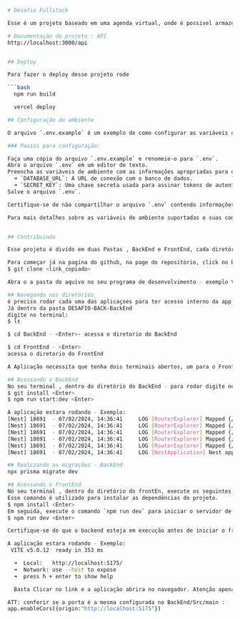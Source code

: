 ```bash
# Desafio Fullstack

Esse é um projeto baseado em uma agenda virtual, onde é possivel armazenar contatos, atravez de um usuario criado.

# Documentação do projeto : API 
http://localhost:3000/api


## Deploy

Para fazer o deploy desse projeto rode

```bash
  npm run build

  vercel deploy
```
```bash
## Configuração do ambiente

O arquivo `.env.example` é um exemplo de como configurar as variáveis de ambiente necessárias para o funcionamento do projeto. Antes de iniciar o projeto, é necessário criar um arquivo `.env` com base neste exemplo e preencher as informações relevantes.

### Passos para configuração:

Faça uma cópia do arquivo `.env.example` e renomeie-o para `.env`.
Abra o arquivo `.env` em um editor de texto.
Preencha as variáveis de ambiente com as informações apropriadas para o seu ambiente de desenvolvimento. As variáveis comuns incluem:
  ➜ `DATABASE_URL`: A URL de conexão com o banco de dados.
  ➜ `SECRET_KEY`: Uma chave secreta usada para assinar tokens de autenticação, etc.
Salve o arquivo `.env`.

Certifique-se de não compartilhar o arquivo `.env` contendo informações sensíveis, como senhas e chaves secretas, em repositórios públicos. É uma boa prática manter o arquivo `.env` listado no arquivo `.gitignore` para evitar seu rastreamento pelo controle de versão.

Para mais detalhes sobre as variáveis de ambiente suportadas e suas configurações, consulte a documentação do projeto.


## Contribuindo

Esse projeto é divido em duas Pastas , BackEnd e FrontEnd, cada diretório possui a sua inicialização. 

Para começar já na pagina do github, na page do repositório, click no botão verde Code, em seguica click no icone Copy url to clipboard, para copiar o repositório, va no terminal da sua maquina e clone o repositorio com o comando :
$ git clone <link_copiado>

Abra o a pasta do aquivo no seu programa de desenvolvimento - exemplo VS Code. 

## Navegando nos diretórios
é preciso rodar cada uma das aplicaçoes para ter acesso interno da app
Já dentro da pasta DESAFIO-BACK-BackEnd
digite no terminal:
$ ls 

$ cd BackEnd - <Enter>- acessa o diretorio do BackEnd

$ cd FrontEnd - <Enter> 
acessa o diretorio do FrontEnd 

A Aplicação necessita que tenha dois terminais abertos, um para o FrontEnd e outro para o BackEnd.

## Acessando o BackEnd 
No seu terminal , dentro do diretório do BackEnd - para rodar digite no terminal
$ git install <Enter>
$ npm run start:dev <Enter>

A aplicação estara rodando - Exemplo: 
[Nest] 18691  - 07/02/2024, 14:36:41     LOG [RouterExplorer] Mapped {/contacts, POST} route +1ms
[Nest] 18691  - 07/02/2024, 14:36:41     LOG [RouterExplorer] Mapped {/contacts, GET} route +0ms
[Nest] 18691  - 07/02/2024, 14:36:41     LOG [RouterExplorer] Mapped {/contacts/:id, GET} route +0ms
[Nest] 18691  - 07/02/2024, 14:36:41     LOG [RouterExplorer] Mapped {/contacts/:id, PATCH} route +1ms
[Nest] 18691  - 07/02/2024, 14:36:41     LOG [RouterExplorer] Mapped {/contacts/:id, DELETE} route +0ms
[Nest] 18691  - 07/02/2024, 14:36:41     LOG [NestApplication] Nest application successfully started +55ms

## Realizando as migrações - BackEnd
npx prisma migrate dev

## Acessando o FrontEnd 
No seu terminal , dentro do diretório do frontEn, execute os seguintes comandos:
Esse comando é utilizado para instalar as dependências do projeto.
$ npm install <Enter>
Em seguida, execute o comando `npm run dev` para iniciar o servidor de desenvolvimento do frontend.
$ npm run dev <Enter>

Certifique-se de que o backend esteja em execução antes de iniciar o frontend.

A aplicação estara rodando - Exemplo: 
 VITE v5.0.12  ready in 353 ms

  ➜  Local:   http://localhost:5175/
  ➜  Network: use --host to expose
  ➜  press h + enter to show help

  Basta Clicar no link e a aplicação abrira no navegador. Atenção apenas funcionará com o BackEnd iniciado e rodando. 

ATT: conferir se a porta é a mesma configurada no BackEnd/Src/main :
app.enableCors({origin:"http://localhost:5175"})







